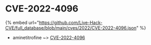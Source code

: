 # CVE-2022-4096
{% embed url="https://github.com/Live-Hack-CVE/full_database/blob/main/cves/2022/CVE-2022-4096.json" %}

* aminetitrofine ~> [CVE-2022-4096](https://www.alice-snow.ru/2022/database/cve-2022-4096/cve-2022-4096-aminetitrofine)
